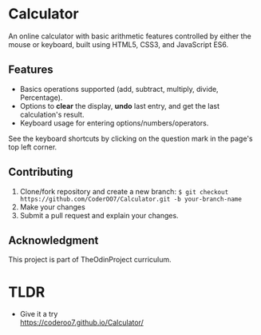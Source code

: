 # Calculator

An online calculator with basic arithmetic features controlled by either the mouse or keyboard, built using HTML5, CSS3, and JavaScript ES6.

## Features

- Basics operations supported (add, subtract, multiply, divide, Percentage).
- Options to **clear** the display, **undo** last entry, and get the last calculation's result.
- Keyboard usage for entering options/numbers/operators.

See the keyboard shortcuts by clicking on the question mark in the page's top left corner.

## Contributing

1. Clone/fork repository and create a new branch: `$ git checkout https://github.com/CoderOO7/Calculator.git -b your-branch-name`
2. Make your changes
3. Submit a pull request and explain your changes.

## Acknowledgment

This project is part of TheOdinProject curriculum.

# TLDR

- Give it a try <br>
  https://coderoo7.github.io/Calculator/

